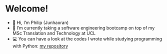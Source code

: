 # Welcome!
- 👋 Hi, I’m Philip (Junhaoran)
- 🌱 I’m currently taking a software engineering bootcamp on top of my MSc Translation and Technology at UCL
- 💻 You can have a look at the codes I wrote while studying programming with Python: [my repository](https://github.com/TheVeryPulse/python_practice_codes)
<!---
TheVeryPulse/TheVeryPulse is a ✨ special ✨ repository because its `README.md` (this file) appears on your GitHub profile.
You can click the Preview link to take a look at your changes.
--->
